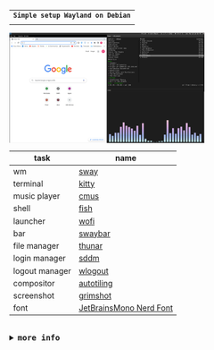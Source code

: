 <table align="right">
  <tr>
    <td align="center">
      <sup>
            <samp>
                  <b>Simple setup Wayland on Debian</b>
            </samp>
      </sup>
    </td>
  </tr>

</table>

<img src="screenshot/screenshot.png" width=350 align="center">


| task              | name                   |
| ----------------- | ---------------------- |
| wm                | [sway](https://swaywm.org/)                                      |
| terminal          | [kitty](https://sw.kovidgoyal.net/kitty/)                                      |
| music player      | [cmus](https://cmus.github.io/)         |
| shell             | [fish](https://fishshell.com/)                            |
| launcher          | [wofi](https://hg.sr.ht/~scoopta/wofi)
| bar               | [swaybar](https://swaywm.org/)                   |
| file manager              | [thunar](https://docs.xfce.org/xfce/thunar/start)                   |
| login manager              | [sddm](https://github.com/sddm/sddm)                   |
| logout manager              | [wlogout](https://github.com/ArtsyMacaw/wlogout)                   |
| compositor        | [autotiling](https://github.com/nwg-piotr/autotiling)                                  | 
| screenshot        | [grimshot](https://manpages.debian.org/unstable/grimshot/grimshot.1.en.html)                                  | 
| font              | [JetBrainsMono Nerd Font](https://www.nerdfonts.com/font-downloads)                                  |

<br>



<details close>
    <summary><samp><b>more info</b></samp></summary>


<br>

* **Added Shortcut**
    * cmus
        - *Ctrl+Alt+m* - open cmus
        - *Ctrl+Alt+space* - play/pause
        - *Ctrl+Alt+n* - next
        - *Ctrl+Alt+b* - previous
        - *Ctrl+Alt+u* - update library
    * cava
        - *Ctrl+Alt+v* - open cava
    * grimshot
        - *Ctrl+Alt+p* - take screenshot
    * wlogout
        - *Ctrl+Alt+q* - open wlogout

* **Added Fish command**
    * addpath
        easily add component to your $PATH
    * removepath
        easily remove component from your $PATH
<br>
